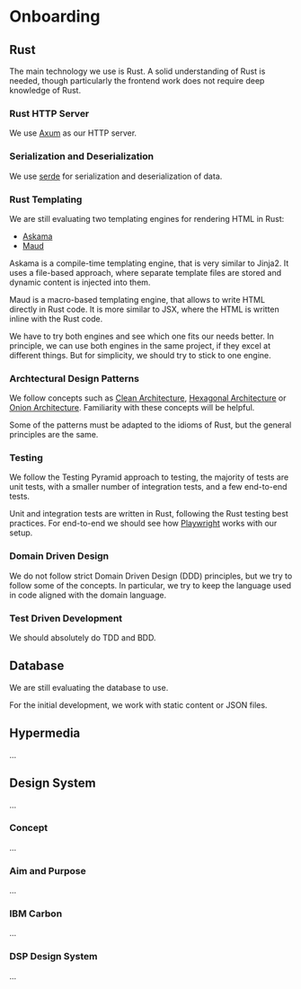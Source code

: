 # Onboarding

## Rust

The main technology we use is Rust.
A solid understanding of Rust is needed, 
though particularly the frontend work does not require deep knowledge of Rust.

### Rust HTTP Server

We use [Axum](https://docs.rs/axum/latest/axum/) as our HTTP server.

### Serialization and Deserialization

We use [serde](https://serde.rs/) for serialization and deserialization of data.

### Rust Templating

We are still evaluating two templating engines for rendering HTML in Rust:

- [Askama](https://askama.readthedocs.io/en/stable/)
- [Maud](https://maud.lambda.xyz/)

Askama is a compile-time templating engine, that is very similar to Jinja2.
It uses a file-based approach, where separate template files are stored and dynamic content is injected into them.

Maud is a macro-based templating engine, that allows to write HTML directly in Rust code.
It is more similar to JSX, where the HTML is written inline with the Rust code.

We have to try both engines and see which one fits our needs better.
In principle, we can use both engines in the same project,
if they excel at different things.
But for simplicity, we should try to stick to one engine.

### Archtectural Design Patterns

We follow concepts such as [Clean Architecture](https://en.wikipedia.org/wiki/Clean_architecture),
[Hexagonal Architecture](https://en.wikipedia.org/wiki/Hexagonal_architecture_(software))
or [Onion Architecture](https://en.wikipedia.org/wiki/Onion_architecture).
Familiarity with these concepts will be helpful.

Some of the patterns must be adapted to the idioms of Rust,
but the general principles are the same.

### Testing

We follow the Testing Pyramid approach to testing, 
the majority of tests are unit tests, with a smaller number of integration tests, and a few end-to-end tests.

Unit and integration tests are written in Rust, following the Rust testing best practices.
For end-to-end we should see how [Playwright](https://playwright.dev/) works with our setup.


### Domain Driven Design

We do not follow strict Domain Driven Design (DDD) principles,
but we try to follow some of the concepts.
In particular, we try to keep the language used in code aligned with the domain language.

### Test Driven Development

We should absolutely do TDD and BDD.

## Database

We are still evaluating the database to use.

For the initial development, we work with static content or JSON files.

## Hypermedia

...

## Design System

...

### Concept

...

### Aim and Purpose

...

### IBM Carbon

...

### DSP Design System

...
